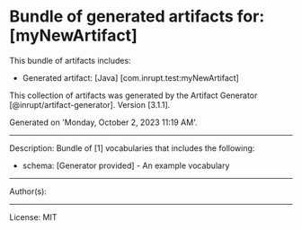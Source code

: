 # Bundle of generated artifacts for: [myNewArtifact]

This bundle of artifacts includes:
  - Generated artifact: [Java] [com.inrupt.test:myNewArtifact]

This collection of artifacts was generated by the Artifact Generator [@inrupt/artifact-generator].
Version [3.1.1].

Generated on 'Monday, October 2, 2023 11:19 AM'.

---

Description: Bundle of [1] vocabularies that includes the following:

 - schema: [Generator provided] - An example vocabulary

---

Author(s): 

---

License: MIT
